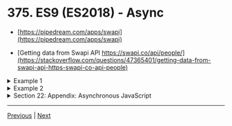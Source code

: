 # 375. ES9 (ES2018) - Async

-   [https://pipedream.com/apps/swapi](https://pipedream.com/apps/swapi)

-   [Getting data from Swapi API https://swapi.co/api/people/](https://stackoverflow.com/questions/47365401/getting-data-from-swapi-api-https-swapi-co-api-people)

<details>
  <summary> Example 1 </summary>

-   [https://pipedream.com/apps/swapi](https://pipedream.com/apps/swapi)

-   [Getting data from Swapi API https://swapi.co/api/people/](https://stackoverflow.com/questions/47365401/getting-data-from-swapi-api-https-swapi-co-api-people)

-   [https://jsonplaceholder.typicode.com/](https://jsonplaceholder.typicode.com/)  

- `375-es9-async.js` 
```
// finally()
/* 
const urls = [
    'https://swapi.co/api/people/1',
    'https://swapi.co/api/people/2',
    'https://swapi.co/api/people/3',
    'https://swapi.co/api/people/4'
] 
*/

const urls = [
    'https://jsonplaceholder.typicode.com/users/1',
    'https://jsonplaceholder.typicode.com/users/2',
    'https://jsonplaceholder.typicode.com/users/3',
    'https://jsonplaceholder.typicode.com/users/4'
] 

Promise.all(urls.map(url => {
    return fetch(url).then(people => people.json())
}))
    . then( array => {
        console.log('1: ', array[0]);
        console.log('2: ', array[1]);
        console.log('3: ', array[2]);
        console.log('4: ', array[3]);
})
    .catch( err => console.error('ughhh fix it!', err))
    .finally( () => console.log('extra: '));
```

-   run `node 375-es9-async.js`

---

<p align="center" ><img src="../imags/375_ES9-(ES2018)-Async.png" width="60%" ></a></p> 

</details>

<details>
  <summary> Example 2 </summary>

-   [https://jsonplaceholder.typicode.com/](https://jsonplaceholder.typicode.com/)  

- `375-es9-async.js` 
```
// for await of 
const urls = [
    'https://jsonplaceholder.typicode.com/users',
    'https://jsonplaceholder.typicode.com/posts',
    'https://jsonplaceholder.typicode.com/albums'
]

const getData = async function(){
    try {
        const [ users, posts, albums ] = await Promise.all(urls.map(urls => {
            return fetch(urls).then(resp => resp.json())
        }))
        console.log('users: ', users);
        console.log('posts: ', posts);
        console.log('albums: ', albums);
    } catch (err){
        console.log('oops', err)
    }
} 

// getData();

/* 
const loopThroughUrls = url => {
    for (url of urls){
        console.log(url)
    }
}
loopThroughUrls(urls);
*/

const getData2 = async function() {
    const arrayOfPromises = urls.map(url => fetch(url));
    for await (let request of arrayOfPromises) {
        const data = await request.json();
        console.log(data);
    }
}
 
getData2();
```

-   run `node 375-es9-async.js`

---

<p align="center" ><img src="../imags/375_ES9-(ES2018)-Async_2.png" width="60%" ></a></p> 

</details>

<details>
  <summary> Section 22: Appendix: Asynchronous JavaScript </summary>

  - [Codebase: Async](../src/s22_Async/)

</details>


---

[Previous](./374_ES9-(ES2018).md) | [Next](./376_Job-Queue.md)